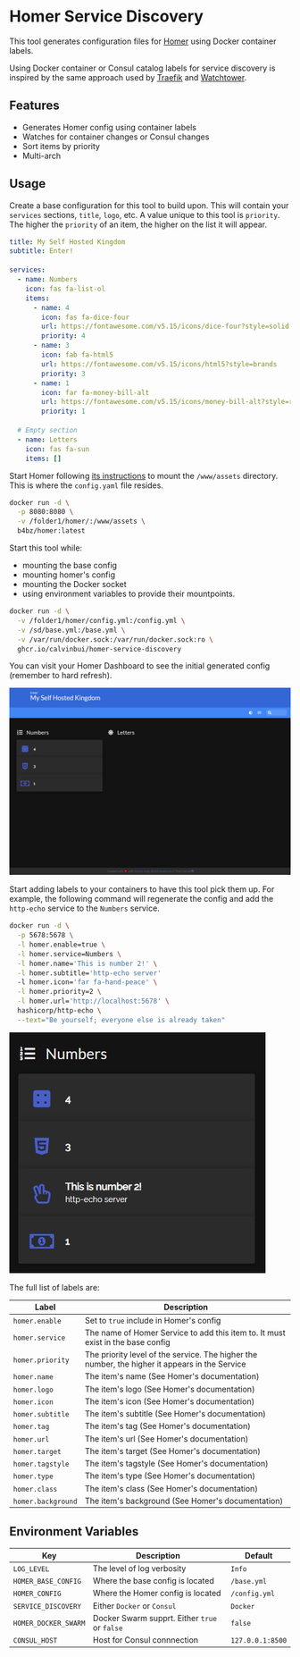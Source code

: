 # Homer Service Discovery

This tool generates configuration files for [Homer](https://github.com/bastienwirtz/homer) using Docker container labels.

Using Docker container or Consul catalog labels for service discovery is inspired by the same approach used by [Traefik](https://doc.traefik.io/traefik/providers/docker/) and [Watchtower](https://github.com/containrrr/watchtower).
## Features

- Generates Homer config using container labels
- Watches for container changes or Consul changes
- Sort items by priority
- Multi-arch

## Usage

Create a base configuration for this tool to build upon. This will contain your `services` sections, `title`, `logo`, etc. A value unique to this tool is `priority`. The higher the `priority` of an item, the higher on the list it will appear.

```yaml
title: My Self Hosted Kingdom
subtitle: Enter!

services:
  - name: Numbers
    icon: fas fa-list-ol
    items:
      - name: 4
        icon: fas fa-dice-four
        url: https://fontawesome.com/v5.15/icons/dice-four?style=solid
        priority: 4
      - name: 3
        icon: fab fa-html5
        url: https://fontawesome.com/v5.15/icons/html5?style=brands
        priority: 3
      - name: 1
        icon: far fa-money-bill-alt
        url: https://fontawesome.com/v5.15/icons/money-bill-alt?style=regular
        priority: 1

  # Empty section
  - name: Letters
    icon: fas fa-sun
    items: []
```

Start Homer following [its instructions](https://github.com/bastienwirtz/homer/blob/main/README.md) to mount the `/www/assets` directory. This is where the `config.yaml` file resides.

```bash
docker run -d \
  -p 8080:8080 \
  -v /folder1/homer/:/www/assets \
  b4bz/homer:latest
```

Start this tool while:
- mounting the base config
- mounting homer's config
- mounting the Docker socket
- using environment variables to provide their mountpoints.

```bash
docker run -d \
  -v /folder1/homer/config.yml:/config.yml \
  -v /sd/base.yml:/base.yml \
  -v /var/run/docker.sock:/var/run/docker.sock:ro \
  ghcr.io/calvinbui/homer-service-discovery
```

You can visit your Homer Dashboard to see the initial generated config (remember to hard refresh).

![](docs/base.png)

Start adding labels to your containers to have this tool pick them up. For example, the following command will regenerate the config and add the `http-echo` service to the `Numbers` service.

```bash
docker run -d \
  -p 5678:5678 \
  -l homer.enable=true \
  -l homer.service=Numbers \
  -l homer.name='This is number 2!' \
  -l homer.subtitle='http-echo server'
  -l homer.icon='far fa-hand-peace' \
  -l homer.priority=2 \
  -l homer.url='http://localhost:5678' \
  hashicorp/http-echo \
  --text="Be yourself; everyone else is already taken"
```

![](docs/base-added.png)

The full list of labels are:

| Label              | Description                                                                                    |
|--------------------|------------------------------------------------------------------------------------------------|
| `homer.enable`     | Set to `true` include in Homer's config                                                        |
| `homer.service`    | The name of Homer Service to add this item to. It must exist in the base config                |
| `homer.priority`   | The priority level of the service. The higher the number, the higher it appears in the Service |
| `homer.name`       | The item's name (See Homer's documentation)                                                    |
| `homer.logo`       | The item's logo (See Homer's documentation)                                                    |
| `homer.icon`       | The item's icon (See Homer's documentation)                                                    |
| `homer.subtitle`   | The item's subtitle (See Homer's documentation)                                                |
| `homer.tag`        | The item's tag (See Homer's documentation)                                                     |
| `homer.url`        | The item's url (See Homer's documentation)                                                     |
| `homer.target`     | The item's target (See Homer's documentation)                                                  |
| `homer.tagstyle`   | The item's tagstyle (See Homer's documentation)                                                |
| `homer.type`       | The item's type (See Homer's documentation)                                                    |
| `homer.class`      | The item's class (See Homer's documentation)                                                   |
| `homer.background` | The item's background (See Homer's documentation)                                              |

## Environment Variables

| Key                 | Description                                   | Default                      |
|---------------------|-----------------------------------------------|------------------------------|
| `LOG_LEVEL`         | The level of log verbosity                    | `Info`                       |
| `HOMER_BASE_CONFIG` | Where the base config is located              | `/base.yml`                  |
| `HOMER_CONFIG`      | Where the Homer config is located             | `/config.yml`                |
| `SERVICE_DISCOVERY` | Either `Docker` or `Consul`                   | `Docker`                     |
| `HOMER_DOCKER_SWARM`| Docker Swarm supprt. Either `true` or `false` | `false`                      |
| `CONSUL_HOST`       | Host for Consul connnection                   | `127.0.0.1:8500`             |
